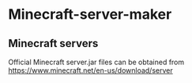 # Minecraft-server-maker

## Minecraft servers
Official Minecraft server.jar files can be obtained from https://www.minecraft.net/en-us/download/server
